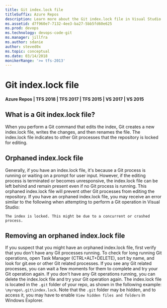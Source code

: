 ```yaml
---
title: Git index.lock file
titleSuffix: Azure Repos
description: Learn more about the Git index.lock file in Visual Studio
ms.assetid: d7f960e7-7132-4ee3-ba27-5bb5fd60e625
ms.prod: devops
ms.technology: devops-code-git 
ms.manager: jillfra
ms.author: sdanie
author: steved0x
ms.topic: conceptual
ms.date: 03/14/2018
monikerRange: '>= tfs-2013'
---
```



#  Git index.lock file
#### Azure Repos | TFS 2018 | TFS 2017 | TFS 2015 | VS 2017 | VS 2015

## What is a Git index.lock file?

When you perform a Git command that edits the index, Git creates a new index.lock file, writes the changes, and then renames the file. The index.lock file indicates to other Git processes that the repository is locked for editing.

## Orphaned index.lock file

Generally, if you have an index.lock file, it's because a Git process is running or waiting on a prompt for user input. However, if the editing process is terminated or becomes unresponsive, the index.lock file can be left behind and remain present even if no Git process is running. This orphaned index.lock file will prevent other Git processes from editing the repository. If you have an orphaned index.lock file, you may receive an error similar to the following when attempting to perform a Git operation in Visual Studio:

`The index is locked. This might be due to a concurrent or crashed process.`

## Removing an orphaned index.lock file

If you suspect that you might have an orphaned index.lock file, first verify that you don't have  any Git processes running. To check for long running Git operations, open Task Manager (CTRL+ALT+DELETE), sort by name, and look for git.exe or other Git related processes. If you see any Git related processes, you can wait a few moments for them to complete and try your Git operation again. If you don't have any Git operations running, you can delete the index.lock file and try your Git operation again. The index.lock file is located in the `.git` folder of your repo, as shown in the following example: `\myrepo\.git\index.lock`. Note that the `.git` folder may be hidden, and to access it, you may have to enable `View hidden files and folders` in Windows Explorer.

